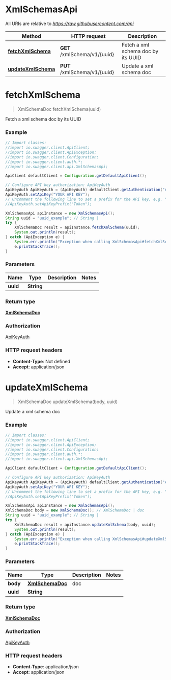 # XmlSchemasApi

All URIs are relative to *https://raw.githubusercontent.com/api*

Method | HTTP request | Description
------------- | ------------- | -------------
[**fetchXmlSchema**](XmlSchemasApi.md#fetchXmlSchema) | **GET** /xmlSchema/v1/{uuid} | Fetch a xml schema doc by its UUID
[**updateXmlSchema**](XmlSchemasApi.md#updateXmlSchema) | **PUT** /xmlSchema/v1/{uuid} | Update a xml schema doc

<a name="fetchXmlSchema"></a>
# **fetchXmlSchema**
> XmlSchemaDoc fetchXmlSchema(uuid)

Fetch a xml schema doc by its UUID

### Example
```java
// Import classes:
//import io.swagger.client.ApiClient;
//import io.swagger.client.ApiException;
//import io.swagger.client.Configuration;
//import io.swagger.client.auth.*;
//import io.swagger.client.api.XmlSchemasApi;

ApiClient defaultClient = Configuration.getDefaultApiClient();

// Configure API key authorization: ApiKeyAuth
ApiKeyAuth ApiKeyAuth = (ApiKeyAuth) defaultClient.getAuthentication("ApiKeyAuth");
ApiKeyAuth.setApiKey("YOUR API KEY");
// Uncomment the following line to set a prefix for the API key, e.g. "Token" (defaults to null)
//ApiKeyAuth.setApiKeyPrefix("Token");

XmlSchemasApi apiInstance = new XmlSchemasApi();
String uuid = "uuid_example"; // String | 
try {
    XmlSchemaDoc result = apiInstance.fetchXmlSchema(uuid);
    System.out.println(result);
} catch (ApiException e) {
    System.err.println("Exception when calling XmlSchemasApi#fetchXmlSchema");
    e.printStackTrace();
}
```

### Parameters

Name | Type | Description  | Notes
------------- | ------------- | ------------- | -------------
 **uuid** | **String**|  |

### Return type

[**XmlSchemaDoc**](XmlSchemaDoc.md)

### Authorization

[ApiKeyAuth](../README.md#ApiKeyAuth)

### HTTP request headers

 - **Content-Type**: Not defined
 - **Accept**: application/json

<a name="updateXmlSchema"></a>
# **updateXmlSchema**
> XmlSchemaDoc updateXmlSchema(body, uuid)

Update a xml schema doc

### Example
```java
// Import classes:
//import io.swagger.client.ApiClient;
//import io.swagger.client.ApiException;
//import io.swagger.client.Configuration;
//import io.swagger.client.auth.*;
//import io.swagger.client.api.XmlSchemasApi;

ApiClient defaultClient = Configuration.getDefaultApiClient();

// Configure API key authorization: ApiKeyAuth
ApiKeyAuth ApiKeyAuth = (ApiKeyAuth) defaultClient.getAuthentication("ApiKeyAuth");
ApiKeyAuth.setApiKey("YOUR API KEY");
// Uncomment the following line to set a prefix for the API key, e.g. "Token" (defaults to null)
//ApiKeyAuth.setApiKeyPrefix("Token");

XmlSchemasApi apiInstance = new XmlSchemasApi();
XmlSchemaDoc body = new XmlSchemaDoc(); // XmlSchemaDoc | doc
String uuid = "uuid_example"; // String | 
try {
    XmlSchemaDoc result = apiInstance.updateXmlSchema(body, uuid);
    System.out.println(result);
} catch (ApiException e) {
    System.err.println("Exception when calling XmlSchemasApi#updateXmlSchema");
    e.printStackTrace();
}
```

### Parameters

Name | Type | Description  | Notes
------------- | ------------- | ------------- | -------------
 **body** | [**XmlSchemaDoc**](XmlSchemaDoc.md)| doc |
 **uuid** | **String**|  |

### Return type

[**XmlSchemaDoc**](XmlSchemaDoc.md)

### Authorization

[ApiKeyAuth](../README.md#ApiKeyAuth)

### HTTP request headers

 - **Content-Type**: application/json
 - **Accept**: application/json

